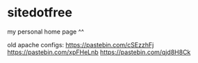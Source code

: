 # sitedotfree
my personal home page ^^

old apache configs:
https://pastebin.com/cSEzzhFj
https://pastebin.com/xpFHeLnb
https://pastebin.com/qjd8H8Ck